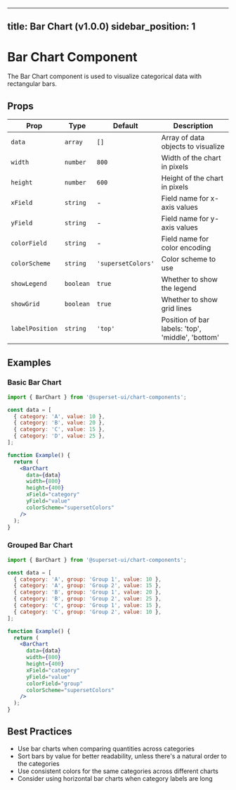 <!--
    Licensed to the Apache Software Foundation (ASF) under one
    or more contributor license agreements.  See the NOTICE file
    distributed with this work for additional information
    regarding copyright ownership.  The ASF licenses this file
    to you under the Apache License, Version 2.0 (the
    "License"); you may not use this file except in compliance
    with the License.  You may obtain a copy of the License at

      http://www.apache.org/licenses/LICENSE-2.0

    Unless required by applicable law or agreed to in writing,
    software distributed under the License is distributed on an
    "AS IS" BASIS, WITHOUT WARRANTIES OR CONDITIONS OF ANY
    KIND, either express or implied.  See the License for the
    specific language governing permissions and limitations
    under the License.
-->
---
title: Bar Chart (v1.0.0)
sidebar_position: 1
---

# Bar Chart Component

The Bar Chart component is used to visualize categorical data with rectangular bars.

## Props

| Prop | Type | Default | Description |
|------|------|---------|-------------|
| `data` | `array` | `[]` | Array of data objects to visualize |
| `width` | `number` | `800` | Width of the chart in pixels |
| `height` | `number` | `600` | Height of the chart in pixels |
| `xField` | `string` | - | Field name for x-axis values |
| `yField` | `string` | - | Field name for y-axis values |
| `colorField` | `string` | - | Field name for color encoding |
| `colorScheme` | `string` | `'supersetColors'` | Color scheme to use |
| `showLegend` | `boolean` | `true` | Whether to show the legend |
| `showGrid` | `boolean` | `true` | Whether to show grid lines |
| `labelPosition` | `string` | `'top'` | Position of bar labels: 'top', 'middle', 'bottom' |

## Examples

### Basic Bar Chart

```jsx
import { BarChart } from '@superset-ui/chart-components';

const data = [
  { category: 'A', value: 10 },
  { category: 'B', value: 20 },
  { category: 'C', value: 15 },
  { category: 'D', value: 25 },
];

function Example() {
  return (
    <BarChart
      data={data}
      width={800}
      height={400}
      xField="category"
      yField="value"
      colorScheme="supersetColors"
    />
  );
}
```

### Grouped Bar Chart

```jsx
import { BarChart } from '@superset-ui/chart-components';

const data = [
  { category: 'A', group: 'Group 1', value: 10 },
  { category: 'A', group: 'Group 2', value: 15 },
  { category: 'B', group: 'Group 1', value: 20 },
  { category: 'B', group: 'Group 2', value: 25 },
  { category: 'C', group: 'Group 1', value: 15 },
  { category: 'C', group: 'Group 2', value: 10 },
];

function Example() {
  return (
    <BarChart
      data={data}
      width={800}
      height={400}
      xField="category"
      yField="value"
      colorField="group"
      colorScheme="supersetColors"
    />
  );
}
```

## Best Practices

- Use bar charts when comparing quantities across categories
- Sort bars by value for better readability, unless there's a natural order to the categories
- Use consistent colors for the same categories across different charts
- Consider using horizontal bar charts when category labels are long
